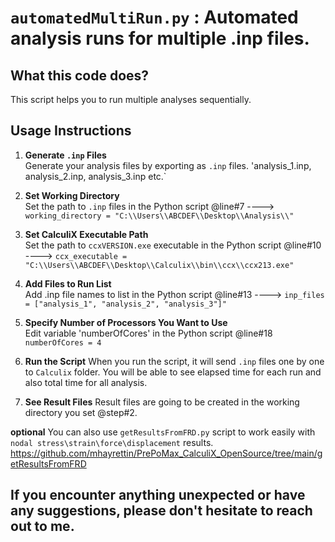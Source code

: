 # `automatedMultiRun.py` : Automated analysis runs for multiple .inp files.

## What this code does?
This script helps you to run multiple analyses sequentially.

## Usage Instructions
1. **Generate `.inp` Files**  
   Generate your analysis files by exporting as `.inp` files. 'analysis_1.inp, analysis_2.inp, analysis_3.inp etc.`

2. **Set Working Directory**  
   Set the path to `.inp` files in the Python script @line#7 ----> `working_directory = "C:\\Users\\ABCDEF\\Desktop\\Analysis\\"`

3. **Set CalculiX Executable Path**  
   Set the path to `ccxVERSION.exe` executable in the Python script @line#10 ----> `ccx_executable = "C:\\Users\\ABCDEF\\Desktop\\Calculix\\bin\\ccx\\ccx213.exe"`

4. **Add Files to Run List**  
   Add .inp file names to list in the Python script @line#13 ---->
   `inp_files = ["analysis_1", "analysis_2", "analysis_3"]"`

5. **Specify Number of Processors You Want to Use**  
   Edit variable 'numberOfCores' in the Python script @line#18 `numberOfCores = 4`

6. **Run the Script**
   When you run the script, it will send `.inp` files one by one to `Calculix` folder.
   You will be able to see elapsed time for each run and also total time for all analysis.

7. **See Result Files**
   Result files are going to be created in the working directory you set @step#2.

**optional**
   You can also use `getResultsFromFRD.py` script to work easily with `nodal stress\strain\force\displacement` results.
   https://github.com/mhayrettin/PrePoMax_CalculiX_OpenSource/tree/main/getResultsFromFRD

## If you encounter anything unexpected or have any suggestions, please don't hesitate to reach out to me.
